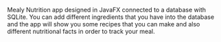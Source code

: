 Mealy
Nutrition app designed in JavaFX connected to a database with SQLite.
You can add different ingredients that you have into the database and the app will show you some recipes that you can make and also different nutritional facts in order to track your meal. 
